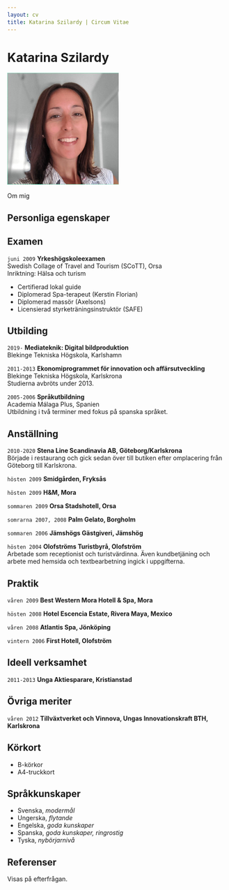 ```yaml
---
layout: cv
title: Katarina Szilardy | Circum Vitae
---
```


# Katarina Szilardy

![Katarina Szilardy](images/profile.jpg)

Om mig


## Personliga egenskaper

## Examen

`juni 2009`
__Yrkeshögskoleexamen__  
Swedish Collage of Travel and Tourism (SCoTT), Orsa  
Inriktning: Hälsa och turism

- Certifierad lokal guide
- Diplomerad Spa-terapeut (Kerstin Florian)
- Diplomerad massör (Axelsons)
- Licensierad styrketräningsinstruktör (SAFE)

## Utbilding

`2019-`
__Mediateknik: Digital bildproduktion__  
Blekinge Tekniska Högskola, Karlshamn

`2011-2013`
__Ekonomiprogrammet för innovation och affärsutveckling__  
Blekinge Tekniska Högskola, Karlskrona  
Studierna avbröts under 2013.

`2005-2006`
__Språkutbildning__  
Academia Málaga Plus, Spanien  
Utbildning i två terminer med fokus på spanska språket.

## Anställning

`2010-2020`
__Stena Line Scandinavia AB, Göteborg/Karlskrona__  
Började i restaurang och gick sedan över till butiken efter omplacering från Göteborg till Karlskrona.

`hösten 2009`
__Smidgården, Fryksås__

`hösten 2009`
__H&M, Mora__

`sommaren 2009`
__Orsa Stadshotell, Orsa__

`somrarna 2007, 2008`
__Palm Gelato, Borgholm__

`sommaren 2006`
__Jämshögs Gästgiveri, Jämshög__

`hösten 2004`
__Olofströms Turistbyrå, Olofström__  
Arbetade som receptionist och turistvärdinna. Även kundbetjäning och arbete med hemsida och textbearbetning ingick i uppgifterna.

## Praktik

`våren 2009`
__Best Western Mora Hotell & Spa, Mora__

`hösten 2008`
__Hotel Escencia Estate, Rivera Maya, Mexico__

`våren 2008`
__Atlantis Spa, Jönköping__

`vintern 2006`
__First Hotell, Olofström__

## Ideell verksamhet

`2011-2013`
__Unga Aktiesparare, Kristianstad__


## Övriga meriter

`våren 2012`
__Tillväxtverket och Vinnova, Ungas Innovationskraft BTH, Karlskrona__


## Körkort

- B-körkor
- A4-truckkort


## Språkkunskaper

- Svenska, _modermål_
- Ungerska, _flytande_
- Engelska, _goda kunskaper_
- Spanska, _goda kunskaper, ringrostig_
- Tyska, _nybörjarnivå_

## Referenser

Visas på efterfrågan.

<!-- ### Footer

Last updated: Feb 2021 -->
